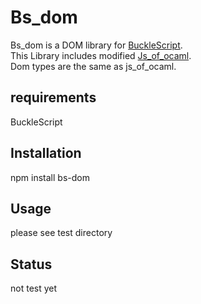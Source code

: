 # Bs_dom

Bs_dom is a DOM library for [BuckleScript](https://github.com/bloomberg/bucklescript).  
This Library includes modified [Js_of_ocaml](https://github.com/ocsigen/js_of_ocaml).  
Dom types are the same as js_of_ocaml.   

## requirements
  BuckleScript

## Installation
npm install bs-dom

## Usage
please see test directory

## Status
not test yet